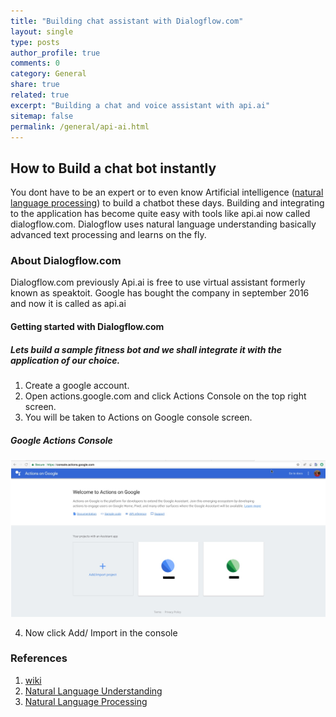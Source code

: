 ```yaml
---
title: "Building chat assistant with Dialogflow.com"
layout: single
type: posts
author_profile: true
comments: 0
category: General
share: true
related: true
excerpt: "Building a chat and voice assistant with api.ai"
sitemap: false
permalink: /general/api-ai.html
---
```


## How to Build a chat bot instantly
You dont have to be an expert or to even know Artificial intelligence ([natural language processing](https://en.wikipedia.org/wiki/Natural_language_processing)) to build a chatbot these days. Building and integrating to the application has become quite easy with tools like api.ai now called dialogflow.com. Dialogflow uses natural language understanding basically advanced text processing and learns on the fly.


### About Dialogflow.com
Dialogflow.com previously Api.ai is free to use virtual assistant formerly known as speaktoit. Google has bought the company in september 2016 and now it is called as api.ai

#### Getting started with Dialogflow.com
##### Lets build a sample fitness bot and we shall integrate it with the application of our choice.

1. Create a google account.
2. Open actions.google.com and click Actions Console on the top right screen.
3. You will be taken to Actions on Google console screen.

##### Google Actions Console
![Google Actions Console](/images/actions_google_console.jpg)

4. Now click Add/ Import in the console



### References
1. [wiki](https://en.wikipedia.org/wiki/API.AI)
2. [Natural Language Understanding](https://en.wikipedia.org/wiki/Natural_language_understanding)
3. [Natural Language Processing](https://en.wikipedia.org/wiki/Natural_language_processing)



